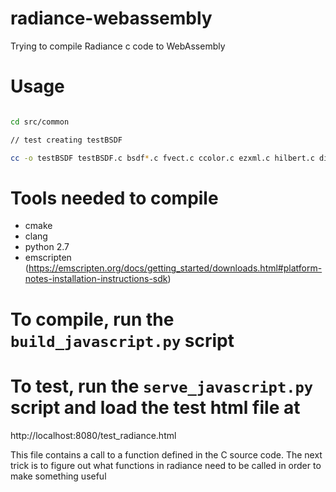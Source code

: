 # radiance-webassembly
Trying to compile Radiance c code to WebAssembly


# Usage

```bash

cd src/common

// test creating testBSDF

cc -o testBSDF testBSDF.c bsdf*.c fvect.c ccolor.c ezxml.c hilbert.c disk2square.c words.c -lm
```

# Tools needed to compile
- cmake
- clang
- python 2.7
- emscripten (https://emscripten.org/docs/getting_started/downloads.html#platform-notes-installation-instructions-sdk)

# To compile, run the `build_javascript.py` script

# To test, run the `serve_javascript.py` script and load the test html file at
http://localhost:8080/test_radiance.html

This file contains a call to a function defined in the C source code. The next trick is to figure out what functions in radiance need to be called in order to make something useful